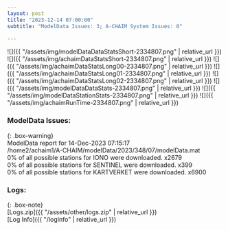```yaml
---
layout: post
title: "2023-12-14 07:00:00"
subtitle: "ModelData Issues: 3; A-CHAIM System Issues: 0"

---
```


![]({{ "/assets/img/modelDataDataStatsShort-2334807.png" | relative_url }})
![]({{ "/assets/img/achaimDataStatsShort-2334807.png" | relative_url }})
![]({{ "/assets/img/achaimDataStatsLong00-2334807.png" | relative_url }})
![]({{ "/assets/img/achaimDataStatsLong01-2334807.png" | relative_url }})
![]({{ "/assets/img/achaimDataStatsLong02-2334807.png" | relative_url }})
![]({{ "/assets/img/modelDataDataStats-2334807.png" | relative_url }})
![]({{ "/assets/img/modelDataStationStats-2334807.png" | relative_url }})
![]({{ "/assets/img/achaimRunTime-2334807.png" | relative_url }})


### ModelData Issues:  
  
{: .box-warning}  
 ModelData report for 14-Dec-2023 07:15:17   
 /home2/achaim1/A-CHAIM/modelData/2023/348/07/modelData.mat   
 0% of all possible stations for IONO were downloaded. x2679   
 0% of all possible stations for SENTINEL were downloaded. x399   
 0% of all possible stations for KARTVERKET were downloaded. x6900   
  


### Logs:  
  
{: .box-note}  
[Logs.zip]({{ "/assets/other/logs.zip" | relative_url }})  
[Log Info]({{ "/logInfo" | relative_url }})  
